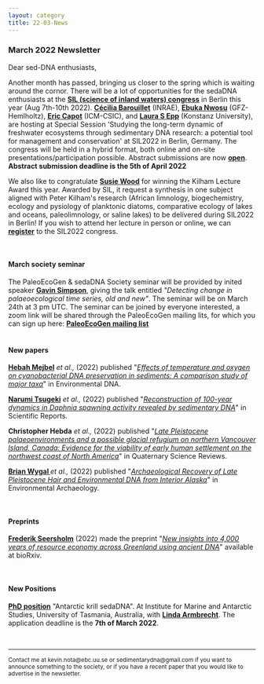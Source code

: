 ```yaml
---
layout: category
title: 22-03-News
---
```


<div class="section">
<h3 class="section-title underline">March 2022 Newsletter</h3>
</div>

<p>Dear sed-DNA enthusiasts,</p>

<div class="intro">
  <p> Another month has passed, bringing us closer to the spring which is waiting around the cornor. There will be a lot of opportunities for the sedaDNA enthusiasts at the <a href="https://www.sil2022.org" target="_blank"><b>SIL (science of inland waters) congress</b></a> in Berlin this year (Aug 7th-10th 2022). <a href="https://zofiaecaterinataranu.weebly.com" target="_blank"><b> Cécilia Barouillet</b></a> (INRAE),
  <a href="https://zofiaecaterinataranu.weebly.com" target="_blank"><b> Ebuka Nwosu</b></a> (GFZ-Hemlholtz),
  <a href="https://zofiaecaterinataranu.weebly.com" target="_blank"><b> Eric Capot</b></a> (ICM-CSIC), and
  <a href="https://zofiaecaterinataranu.weebly.com" target="_blank"><b> Laura S Epp</b></a> (Konstanz University), are hosting at Special Session 'Studying the long-term dynamic of freshwater ecosystems through sedimentary DNA research: a potential tool for management and conservation' at SIL2022 in Berlin, Germany. The congress will be held in a hybrid format, both online and on-site presentations/participation possible. Abstract submissions are now  <a href="https://www.sil2022.org/registration/abstract-submission/" target="_blank"><b>open</b></a>.<b> Abstract submission deadline is the 5th of April 2022</b></p>

<p>We also like to congratulate <a href="https://www.cawthron.org.nz/our-people/susie-wood/" target="_blank"><b> Susie Wood</b></a> for winning the Kilham Lecture Award this year. Awarded by SIL, it request a synthesis in one subject aligned with Peter Kilham's research (African limnology, biogechemistry, ecology and pysiology of planktonic diatoms, comparative ecology of lakes and oceans, paleolimnology, or saline lakes) to be delivered during SIL2022 in Berlin! If you wish to attend her lecture in person or online, we can <a href="https://www.sil2022.org/registration/registration-fees-onsite-and-online/" target="_blank"><b>register</b></a> to the SIL2022 congress.</p>

 <br>
<div class="intro">
<h4 class="section-title underline">March society seminar</h4><p>The PaleoEcoGen & sedaDNA Society seminar will be provided by inited speaker <a href="https://pure.au.dk/portal/en/persons/gavin-simpson(2ce741b1-0f30-4476-b024-aa566e0df996).html" target="_blank"><b>Gavin Simpson</b></a>, giving the talk entitled <i> "Detecting change in palaeoecological time series, old and new"</i>. The seminar will be on March 24th at 3 pm UTC. The seminar can be joined by everyone interested, a zoom link will be shared through the PaleoEcoGen mailing lits, for which you can sign up here:  <a href="https://listserv.unibe.ch/mailman/listinfo/paleoecogen.pages" target="_blank"><b>PaleoEcoGen mailing list</b></a>

<br>
<br>
<div class="intro">
<h4 class="section-title underline">New papers</h4>

<p><a href="https://www.researchgate.net/profile/Hebah-Mejbel" target="_blank"><b>Hebah Mejbel</b></a> <i>et al.,</i> (2022) published "<a href="https://doi.org/10.1002/edn3.289" target="_blank"><u><i>Effects of temperature and oxygen on cyanobacterial DNA preservation in sediments: A comparison study of major taxa</i></u></a>" in Environmental DNA.</p>

<p><a href="https://www.researchgate.net/profile/Narumi-Tsugeki" target="_blank"><b>Narumi Tsugeki</b></a> <i>et al.,</i> (2022) published "<a href="https://doi.org/10.1038/s41598-021-03899-0" target="_blank"><u><i>Reconstruction of 100-year dynamics in Daphnia spawning activity revealed by sedimentary DNA</i></u></a>" in Scientific Reports.</p>

<p><b>Christopher Hebda</b> <i>et al.,</i> (2022) published "<a href="https://doi.org/10.1016/j.quascirev.2022.107388" target="_blank"><u><i>Late Pleistocene palaeoenvironments and a possible glacial refugium on northern Vancouver Island, Canada: Evidence for the viability of early human settlement on the northwest coast of North America</i></u></a>" in Quaternary Science Reviews.</p>

<p><a href="https://www.researchgate.net/profile/Brian-Wygal" target="_blank"><b>Brian Wygal </b></a> <i>et al.,</i> (2022) published "<a href="https://doi.org/10.1080/14614103.2022.2031836" target="_blank"><u><i>Archaeological Recovery of Late Pleistocene Hair and Environmental DNA from Interior Alaska</i></u></a>" in Environmental Archaeology.</p>

<br>
<div class="intro">
<h4 class="section-title underline">Preprints</h4>

<p><a href="https://www.researchgate.net/profile/Frederik-Seersholm" target="_blank"><b>Frederik Seersholm</b></a> (2022) made the preprint "<a href="https://doi.org/10.1101/2022.02.23.480846" target="_blank"><u><i>New insights into 4,000 years of resource economy across Greenland using ancient DNA</i></u></a>" available at bioRxiv.</p>

<br>
<h4 class="section-title underline">New Positions</h4>

<p><a href="https://www.utas.edu.au/research/degrees/available-projects/accordion-projects/science-technology-and-engineering/area/institute-for-marine-and-antarctic-studies/antarctic-krill-sedadna/_nocache" target="_blank"><b>PhD position</b></a> "Antarctic krill sedaDNA". At Institute for Marine and Antarctic Studies, University of Tasmania, Australia, with <a href="https://www.utas.edu.au/profiles/staff/imas/linda-armbrecht" target="_blank"><b>Linda Armbrecht</b></a>. The application deadline is the <b>7th of March 2022</b>.</p>

<br>

<hr />
<p><small>Contact me at kevin.nota@ebc.uu.se or sedimentarydna@gmail.com if you want to announce something to the society, or if you have a recent paper that you would like to advertise in the newsletter.</small></p>
